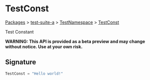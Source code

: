 # TestConst

[Packages](/) > [test-suite-a](/test-suite-a/) > [TestNamespace](/test-suite-a/testnamespace-namespace/) > [TestConst](/test-suite-a/testnamespace-namespace/testconst-variable)

Test Constant

**WARNING: This API is provided as a beta preview and may change without notice. Use at your own risk.**

<a id="testconst-signature"></a>

## Signature

```typescript
TestConst = "Hello world!"
```

